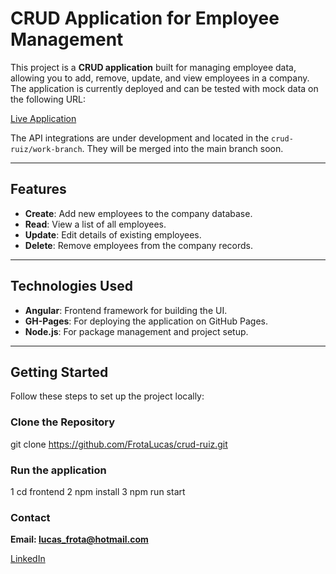 # CRUD Application for Employee Management

This project is a **CRUD application** built for managing employee data, allowing you to add, remove, update, and view employees in a company. The application is currently deployed and can be tested with mock data on the following URL:

[Live Application](https://frotalucas.github.io/crud-ruiz/)

The API integrations are under development and located in the `crud-ruiz/work-branch`. They will be merged into the main branch soon.

---

## Features

- **Create**: Add new employees to the company database.
- **Read**: View a list of all employees.
- **Update**: Edit details of existing employees.
- **Delete**: Remove employees from the company records.

---

## Technologies Used

- **Angular**: Frontend framework for building the UI.
- **GH-Pages**: For deploying the application on GitHub Pages.
- **Node.js**: For package management and project setup.

---

## Getting Started

Follow these steps to set up the project locally:

### Clone the Repository

git clone https://github.com/FrotaLucas/crud-ruiz.git

### Run the application
1 cd frontend
2 npm install
3 npm run start

### Contact
**Email: lucas_frota@hotmail.com**

[LinkedIn](https://www.linkedin.com/in/lucas-dias-frota-9020b2126/)



```
